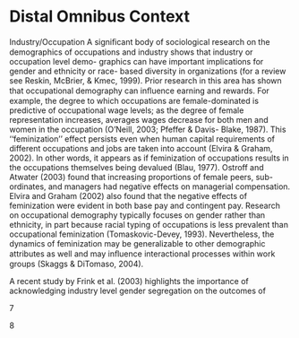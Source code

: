# Distal Omnibus Context

Industry/Occupation A signiﬁcant body of sociological research on the demographics of occupations and industry shows that industry or occupation level demo- graphics can have important implications for gender and ethnicity or race- based diversity in organizations (for a review see Reskin, McBrier, & Kmec, 1999). Prior research in this area has shown that occupational demography can inﬂuence earning and rewards. For example, the degree to which occupations are female-dominated is predictive of occupational wage levels; as the degree of female representation increases, averages wages decrease for both men and women in the occupation (O’Neill, 2003; Pfeffer & Davis- Blake, 1987). This ‘‘feminization’’ effect persists even when human capital requirements of different occupations and jobs are taken into account (Elvira & Graham, 2002). In other words, it appears as if feminization of occupations results in the occupations themselves being devalued (Blau, 1977). Ostroff and Atwater (2003) found that increasing proportions of female peers, sub- ordinates, and managers had negative effects on managerial compensation. Elvira and Graham (2002) also found that the negative effects of feminization were evident in both base pay and contingent pay. Research on occupational demography typically focuses on gender rather than ethnicity, in part because racial typing of occupations is less prevalent than occupational feminization (Tomaskovic-Devey, 1993). Nevertheless, the dynamics of feminization may be generalizable to other demographic attributes as well and may inﬂuence interactional processes within work groups (Skaggs & DiTomaso, 2004).

A recent study by Frink et al. (2003) highlights the importance of acknowledging industry level gender segregation on the outcomes of

7

8